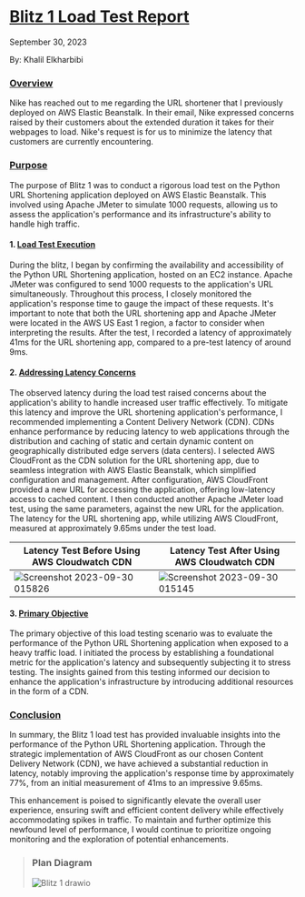 # <ins>Blitz 1 Load Test Report</ins>

September 30, 2023

By:  Khalil Elkharbibi


### <ins>Overview</ins>

Nike has reached out to me regarding the URL shortener that I previously deployed on AWS Elastic Beanstalk. In their email, Nike expressed concerns raised by their customers about the extended duration it takes for their webpages to load. Nike's request is for us to minimize the latency that customers are currently encountering.

### <ins>Purpose</ins>

The purpose of Blitz 1 was to conduct a rigorous load test on the Python URL Shortening application deployed on AWS Elastic Beanstalk. This involved using Apache JMeter to simulate 1000 requests, allowing us to assess the application's performance and its infrastructure's ability to handle high traffic.


#### 1. <ins>Load Test Execution</ins>

During the blitz, I began by confirming the availability and accessibility of the Python URL Shortening application, hosted on an EC2 instance. Apache JMeter was configured to send 1000 requests to the application's URL simultaneously. Throughout this process, I closely monitored the application's response time to gauge the impact of these requests. It's important to note that both the URL shortening app and Apache JMeter were located in the AWS US East 1 region, a factor to consider when interpreting the results. After the test, I recorded a latency of approximately 41ms for the URL shortening app, compared to a pre-test latency of around 9ms.


#### 2. <ins>Addressing Latency Concerns</ins>

The observed latency during the load test raised concerns about the application's ability to handle increased user traffic effectively. To mitigate this latency and improve the URL shortening application's performance, I recommended implementing a Content Delivery Network (CDN). CDNs enhance performance by reducing latency to web applications through the distribution and caching of static and certain dynamic content on geographically distributed edge servers (data centers). I selected AWS CloudFront as the CDN solution for the URL shortening app, due to seamless integration with AWS Elastic Beanstalk, which simplified configuration and management. After configuration, AWS CloudFront provided a new URL for accessing the application, offering low-latency access to cached content. I then conducted another Apache JMeter load test, using the same parameters, against the new URL for the application. The latency for the URL shortening app, while utilizing AWS CloudFront, measured at approximately 9.65ms under the test load.


 | Latency Test Before Using AWS Cloudwatch CDN                 | Latency Test After Using AWS Cloudwatch CDN               |
 | ----------------------------------- | ----------------------------------- |
 | ![Screenshot 2023-09-30 015826](https://github.com/atlas-lion91/Blitz1/assets/140761974/50b1b2fc-98ec-4da8-9b78-6ae6d7fae57e) | ![Screenshot 2023-09-30 015145](https://github.com/atlas-lion91/Blitz1/assets/140761974/52c6847d-a2d9-4631-81ea-03b41cb6e2f8) |



#### 3. <ins>Primary Objective</ins>

The primary objective of this load testing scenario was to evaluate the performance of the Python URL Shortening application when exposed to a heavy traffic load. I initiated the process by establishing a foundational metric for the application's latency and subsequently subjecting it to stress testing. The insights gained from this testing informed our decision to enhance the application's infrastructure by introducing additional resources in the form of a CDN.



### <ins>Conclusion</ins>

In summary, the Blitz 1 load test has provided invaluable insights into the performance of the Python URL Shortening application. Through the strategic implementation of AWS CloudFront as our chosen Content Delivery Network (CDN), we have achieved a substantial reduction in latency, notably improving the application's response time by approximately 77%, from an initial measurement of 41ms to an impressive 9.65ms.

This enhancement is poised to significantly elevate the overall user experience, ensuring swift and efficient content delivery while effectively accommodating spikes in traffic. To maintain and further optimize this newfound level of performance, I would continue to prioritize ongoing monitoring and the exploration of potential enhancements. 



> ### Plan Diagram
> ![Blitz 1 drawio](https://github.com/atlas-lion91/Blitz1/assets/140761974/4bc2bd86-c418-4a44-abdb-6d6aa741c85c)
